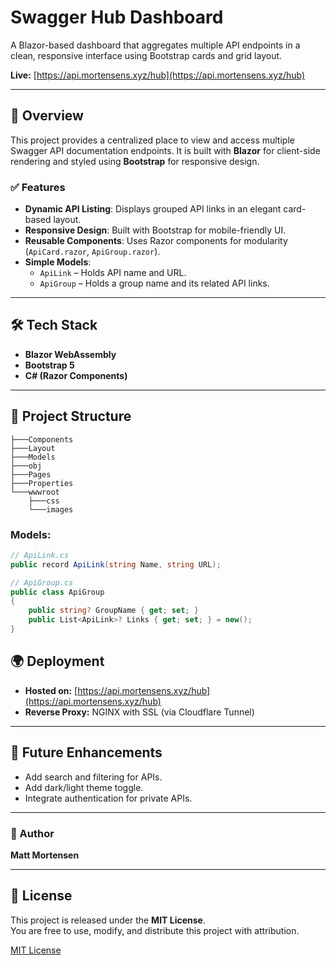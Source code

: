 # Swagger Hub Dashboard

A Blazor-based dashboard that aggregates multiple API endpoints in a clean, responsive interface using Bootstrap cards and grid layout.

**Live:** [https://api.mortensens.xyz/hub](https://api.mortensens.xyz/hub)

---

## 📌 Overview

This project provides a centralized place to view and access multiple Swagger API documentation endpoints. It is built with **Blazor** for client-side rendering and styled using **Bootstrap** for responsive design.

### ✅ Features
- **Dynamic API Listing**: Displays grouped API links in an elegant card-based layout.
- **Responsive Design**: Built with Bootstrap for mobile-friendly UI.
- **Reusable Components**: Uses Razor components for modularity (`ApiCard.razor`, `ApiGroup.razor`).
- **Simple Models**:
  - `ApiLink` – Holds API name and URL.
  - `ApiGroup` – Holds a group name and its related API links.

---

## 🛠 Tech Stack
- **Blazor WebAssembly**
- **Bootstrap 5**
- **C# (Razor Components)**

---

## 📂 Project Structure
```
├───Components
├───Layout
├───Models
├───obj
├───Pages
├───Properties
└───wwwroot
    ├───css
    └───images          
```

### Models:
```csharp
// ApiLink.cs
public record ApiLink(string Name, string URL);

// ApiGroup.cs
public class ApiGroup
{
    public string? GroupName { get; set; }
    public List<ApiLink>? Links { get; set; } = new();
}
```

## 🌍 Deployment
- **Hosted on:** [https://api.mortensens.xyz/hub](https://api.mortensens.xyz/hub)
- **Reverse Proxy:** NGINX with SSL (via Cloudflare Tunnel)

---

## 🔮 Future Enhancements
- Add search and filtering for APIs.
- Add dark/light theme toggle.
- Integrate authentication for private APIs.

---

### 👤 Author
**Matt Mortensen**  

---
## 📜 License
This project is released under the **MIT License**.  
You are free to use, modify, and distribute this project with attribution.

[MIT License](https://opensource.org/licenses/MIT)
